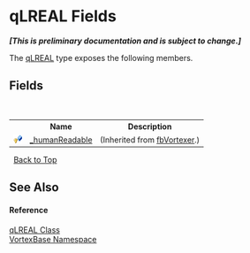 # qLREAL Fields
 _**\[This is preliminary documentation and is subject to change.\]**_

The <a href="T_VortexBase_qLREAL.md">qLREAL</a> type exposes the following members.


## Fields
&nbsp;<table><tr><th></th><th>Name</th><th>Description</th></tr><tr><td>![Protected field](media/protfield.gif "Protected field")</td><td><a href="F_VortexBase_fbVortexer__humanReadable.md">_humanReadable</a></td><td> (Inherited from <a href="T_VortexBase_fbVortexer.md">fbVortexer</a>.)</td></tr></table>&nbsp;
<a href="#qlreal-fields">Back to Top</a>

## See Also


#### Reference
<a href="T_VortexBase_qLREAL.md">qLREAL Class</a><br /><a href="N_VortexBase.md">VortexBase Namespace</a><br />